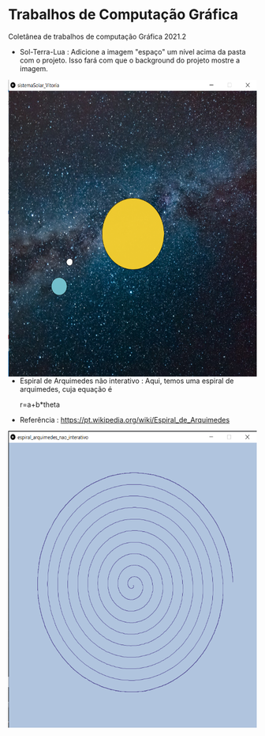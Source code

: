 # Trabalhos de Computação Gráfica
Coletânea de trabalhos de computação Gráfica 2021.2
- Sol-Terra-Lua : Adicione a imagem "espaço" um nível acima da pasta com o projeto. Isso fará com que o background do projeto mostre a imagem. 

<img src="https://github.com/viisantos/trabsComputacaoGrafica/blob/main/solTerraLua_funcionando.png" align="left" height="600" width="600" >

- Espiral de Arquimedes não interativo : Aqui, temos uma espiral de arquimedes, cuja equação é

  r=a+b*theta 
  
- Referência : https://pt.wikipedia.org/wiki/Espiral_de_Arquimedes


<img src="https://github.com/viisantos/trabsComputacaoGrafica/blob/main/espiral_arquimedes1_funcionando.png" align="left" height="600" width="600" >
